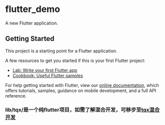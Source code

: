 # flutter_demo

A new Flutter application.

## Getting Started

This project is a starting point for a Flutter application.

A few resources to get you started if this is your first Flutter project:

- [Lab: Write your first Flutter app](https://flutter.io/docs/get-started/codelab)
- [Cookbook: Useful Flutter samples](https://flutter.io/docs/cookbook)

For help getting started with Flutter, view our 
[online documentation](https://flutter.io/docs), which offers tutorials, 
samples, guidance on mobile development, and a full API reference.

### lib/tqx/是一个纯flutter项目，如需了解混合开发，可移步至[tqx混合开发](https://github.com/robinvanPersie/FlutterAndroid-mixing)
